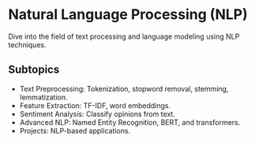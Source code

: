 # Natural Language Processing (NLP)

Dive into the field of text processing and language modeling using NLP techniques.

## Subtopics
- Text Preprocessing: Tokenization, stopword removal, stemming, lemmatization.
- Feature Extraction: TF-IDF, word embeddings.
- Sentiment Analysis: Classify opinions from text.
- Advanced NLP: Named Entity Recognition, BERT, and transformers.
- Projects: NLP-based applications.
